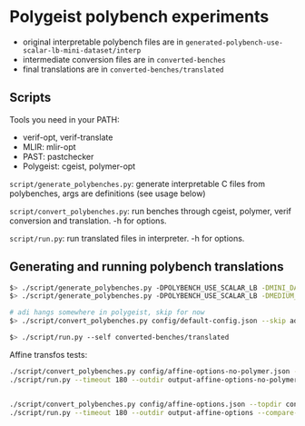 # Polygeist polybench experiments

* original interpretable polybench files are in `generated-polybench-use-scalar-lb-mini-dataset/interp`
* intermediate conversion files are in `converted-benches`
* final translations are in `converted-benches/translated`

## Scripts

Tools you need in your PATH:
* verif-opt, verif-translate
* MLIR: mlir-opt
* PAST: pastchecker
* Polygeist: cgeist, polymer-opt

`script/generate_polybenches.py`: generate interpretable C files from polybenches, args are definitions (see usage below)

`script/convert_polybenches.py`: run benches through cgeist, polymer, verif conversion and translation. -h for options.

`script/run.py`: run translated files in interpreter. -h for options.

## Generating and running polybench translations

```sh
$> ./script/generate_polybenches.py -DPOLYBENCH_USE_SCALAR_LB -DMINI_DATASET
$> ./script/generate_polybenches.py -DPOLYBENCH_USE_SCALAR_LB -DMEDIUM_DATASET

# adi hangs somewhere in polygeist, skip for now
$> ./script/convert_polybenches.py config/default-config.json --skip adi

$> ./script/run.py --self converted-benches/translated
```

Affine transfos tests:
```sh
./script/convert_polybenches.py config/affine-options-no-polymer.json --topdir converted-affine-options-no-polymer --skip adi,deriche,durbin,gramschmidt,symm,ludcmp
./script/run.py --timeout 180 --outdir output-affine-options-no-polymer --compare-against generated-polybench-use-scalar-lb-mini-dataset/interp generated-polybench-use-scalar-lb-mini-dataset/interp converted-affine-options-no-polymer/affine-no-polymer-all-except-parallelize/translated converted-affine-options-no-polymer/affine-no-polymer-fuse-and-tile/translated converted-affine-options-no-polymer/affine-no-polymer-all/translated converted-affine-options-no-polymer/affine-no-polymer-loop-fusion/translated converted-affine-options-no-polymer/affine-no-polymer-tile-and-unroll-jam/translated converted-affine-options-no-polymer/affine-no-polymer-normalize/translated converted-affine-options-no-polymer/affine-no-polymer-parallelize/translated converted-affine-options-no-polymer/affine-no-polymer-unroll/translated converted-affine-options-no-polymer/affine-no-polymer-loop-inv-code-motion/translated converted-affine-options-no-polymer/affine-no-polymer-unroll-jam/translated converted-affine-options-no-polymer/affine-no-polymer-tile/translated


./script/convert_polybenches.py config/affine-options.json --topdir converted-affine-options --skip adi,deriche,durbin,gramschmidt,symm,ludcmp
./script/run.py --timeout 180 --outdir output-affine-options --compare-against generated-polybench-use-scalar-lb-mini-dataset/interp converted-affine-options/affine-no-polymer-fuse-and-tile/translated converted-affine-options/affine-loop-fusion/translated converted-affine-options/affine-no-polymer-tile-and-unroll-jam/translated converted-affine-options/affine-parallelize/translated converted-affine-options/affine-unroll/translated converted-affine-options/affine-all-except-parallelize/translated converted-affine-options/affine-tile/translated converted-affine-options/affine-all/translated converted-affine-options/affine-loop-inv-code-motion/translated converted-affine-options/affine-normalize/translated converted-affine-options/affine-unroll-jam/translated
```